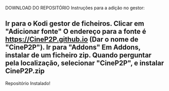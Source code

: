 DOWNLOAD DO REPOSITÓRIO
Instruções para a adição no gestor:

Ir para o Kodi gestor de ficheiros.
Clicar em "Adicionar fonte"
O endereço para a fonte é https://CineP2P.github.io (Dar o nome de "CineP2P").
Ir para "Addons"
Em Addons, instalar de um ficheiro zip. Quando perguntar pela localização, selecionar "CineP2P", e instalar CineP2P.zip
-
Repositório Instalado!
